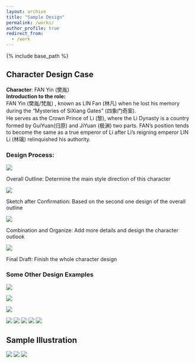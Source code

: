```yaml
---
layout: archive
title: "Sample Design"
permalink: /works/
author_profile: true
redirect_from:
  - /work
---
```


{% include base_path %}




## Character Design Case
**Character**: FAN Yin (樊胤)<br/>
**Introduction to the role:**<br/>
FAN Yin (樊胤/梵胤) , known as LIN Fan (林凡) when he lost his memory during the “Mysteries of SiXiang Gates” (四象门奇案).<br/>
He serves as the Crown Prince of Li (黎), where the Li Dynasty is a country formed by GuiYuan(归原) and JiYuan (极渊) two parts. FAN’s position tends to become the same as a true emperor of Li after Li’s reigning emperor LIN Li (林璃) relinquished his authority.
###  Design Process:
![](/images/works/111.png)

Overall Outline: Determine the main style direction of this character


![](/images/works/112.png)

Sketch after Confirmation: Based on the second one design of the overall outline

![](/images/works/113.png)

Combination and Organize: Add more details and design the character outlook

![](/images/works/114.png)

Final Draft: Finish the whole character design

###  Some Other Design Examples

![](/images/works/21.jpg)

![](/images/works/22.jpg)

![](/images/works/23.jpg)

![](/images/works/24.jpg)
![](/images/works/25.jpg)
![](/images/works/26.jpg)
![](/images/works/27.jpg)
![](/images/works/28.jpg)

##  Sample Illustration

![](/images/works/11.png)
![](/images/works/12.png)
![](/images/works/13.png)